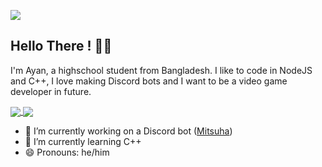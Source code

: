 ![](https://komarev.com/ghpvc/?username=theRealAyan)
## Hello There ! 👋🏼

I'm Ayan, a highschool student from Bangladesh. I like to code in NodeJS and C++, I love making Discord bots and I want to be a video game developer in future.

<a align="center" href="#!">
  <img align="center" src="https://github-readme-stats.vercel.app/api?username=theRealAyan&show_icons=true&theme=radical" />
</a>
<a align="center" href="#!">
  <img align="center" src="https://github-readme-stats.vercel.app/api/top-langs/?username=theRealAyan&theme=radical&layout=compact" />
</a>

- 🔭 I’m currently working on a Discord bot ([Mitsuha](https://github.com/theRealAyan/mitsuha-project))
- 🌱 I’m currently learning C++
- 😄 Pronouns: he/him
